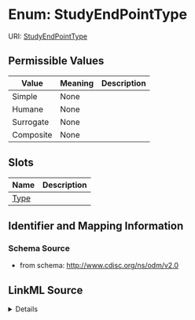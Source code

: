 # Enum: StudyEndPointType



URI: [StudyEndPointType](StudyEndPointType)

## Permissible Values

| Value | Meaning | Description |
| --- | --- | --- |
| Simple | None |  |
| Humane | None |  |
| Surrogate | None |  |
| Composite | None |  |




## Slots

| Name | Description |
| ---  | --- |
| [Type](Type.md) |  |






## Identifier and Mapping Information







### Schema Source


* from schema: http://www.cdisc.org/ns/odm/v2.0




## LinkML Source

<details>
```yaml
name: StudyEndPointType
from_schema: http://www.cdisc.org/ns/odm/v2.0
rank: 1000
permissible_values:
  Simple:
    text: Simple
    is_a: StudyEndPointType
  Humane:
    text: Humane
    is_a: StudyEndPointType
  Surrogate:
    text: Surrogate
    is_a: StudyEndPointType
  Composite:
    text: Composite
    is_a: StudyEndPointType

```
</details>
